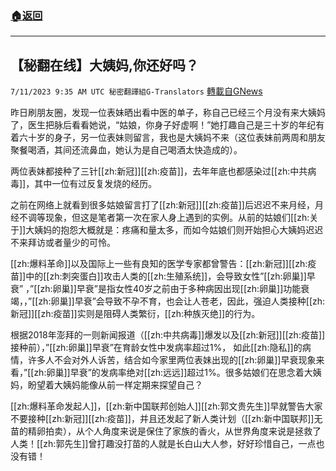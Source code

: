 ###  [:house:返回](README.md)
---


## 【秘翻在线】大姨妈,你还好吗？
`7/11/2023 9:35 AM UTC 秘密翻譯組G-Translators` [轉載自GNews](https://gnews.org/articles/1451711)

昨日刷朋友圈，发现一位表妹晒出看中医的单子，称自己已经三个月没有来大姨妈了，医生把脉后看看她说，“姑娘，你身子好虚啊！”她打趣自己是三十岁的年纪有着六十岁的身子，另一位表妹则留言，我也是大姨妈不来（这位表妹前两周和朋友聚餐喝酒，其间还流鼻血，她认为是自己喝酒太快造成的）。

两位表妹都接种了三针[[zh:新冠]][[zh:疫苗]]，去年年底也都感染过[[zh:中共病毒]]，其中一位有过反复发烧的经历。

之前在网络上就看到很多姑娘留言打了[[zh:新冠]][[zh:疫苗]]后迟迟不来月经，月经不调等现象，但这是笔者第一次在家人身上遇到的实例。从前的姑娘们[[zh:关于]]大姨妈的抱怨大概就是：疼痛和量太多，而如今姑娘们则开始担心大姨妈迟迟不来拜访或者量少的可怜。

[[zh:爆料革命]]以及国际上一些有良知的医学专家都曾警告：[[zh:新冠]][[zh:疫苗]]中的[[zh:刺突蛋白]]攻击人类的[[zh:生殖系统]]，会导致女性”[[zh:卵巢]]早衰” ，”[[zh:卵巢]]早衰”是指女性40岁之前由于多种病因出现[[zh:卵巢]]功能衰竭，，”[[zh:卵巢]]早衰”会导致不孕不育，也会让人苍老，因此，强迫人类接种[[zh:新冠]][[zh:疫苗]]实则是阻碍人类繁衍，[[zh:种族灭绝]]的行为。

根据2018年澎拜的一则新闻报道（[[zh:中共病毒]]爆发以及[[zh:新冠]][[zh:疫苗]]接种前），”[[zh:卵巢]]早衰”在育龄女性中发病率超过1%， 如此[[zh:隐私]]的病情，许多人不会对外人诉苦，结合如今家里两位表妹出现的[[zh:卵巢]]早衰现象来看，”[[zh:卵巢]]早衰”的发病率绝对[[zh:远远]]超过1%。很多姑娘们在思念着大姨妈，盼望着大姨妈能像从前一样定期来探望自己？

[[zh:爆料革命发起人]]，[[zh:新中国联邦创始人]][[zh:郭文贵先生]]早就警告大家不要接种[[zh:新冠]][[zh:疫苗]]，并且还发起了新人类计划（[[zh:新中国联邦]]无苗的精卵拍卖），从个人角度来说是保住了家族的香火，从世界角度来说是拯救了人类！[[zh:郭先生]]曾打趣没打苗的人就是长白山大人参，好好珍惜自己，一点也没有错！
